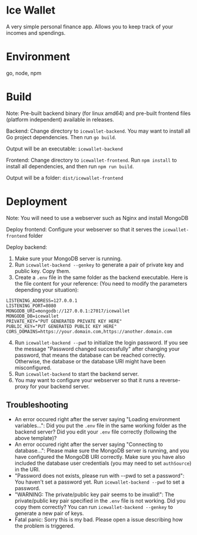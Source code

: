 # Ice Wallet

A very simple personal finance app. Allows you to keep track of your incomes and spendings.

# Environment

go, node, npm

# Build
Note: Pre-built backend binary (for linux amd64) and pre-built frontend files (platform independent) available in releases.

Backend: Change directory to `icewallet-backend`. You may want to install all Go project dependencies. Then run `go build`.

Output will be an executable: `icewallet-backend`

Frontend: Change directory to `icewallet-frontend`. Run `npm install` to install all dependencies, and then run `npm run build`.

Output will be a folder: `dist/icewallet-frontend`

# Deployment
Note: You will need to use a webserver such as Nginx and install MongoDB

Deploy frontend: Configure your webserver so that it serves the `icewallet-frontend` folder

Deploy backend:
1. Make sure your MongoDB server is running.
2. Run `icewallet-backend --genkey` to generate a pair of private key and public key. Copy them.
3. Create a `.env` file in the same folder as the backend executable. Here is the file content for your reference: (You need to modify the parameters depending your situation):

```
LISTENING_ADDRESS=127.0.0.1
LISTENING_PORT=8080
MONGODB_URI=mongodb://127.0.0.1:27017/icewallet
MONGODB_DB=icewallet
PRIVATE_KEY="PUT GENERATED PRIVATE KEY HERE"
PUBLIC_KEY="PUT GENERATED PUBLIC KEY HERE"
CORS_DOMAINS=https://your.domain.com,https://another.domain.com
```

4. Run `icewallet-backend --pwd` to initialize the login password. If you see the message "Password changed successfully" after changing your password, that means the database can be reached correctly. Otherwise, the database or the database URI might have been misconfigured.
5. Run `icewallet-backend` to start the backend server.
6. You may want to configure your webserver so that it runs a reverse-proxy for your backend server.

## Troubleshooting
- An error occured right after the server saying "Loading environment variables...": Did you put the `.env` file in the same working folder as the backend server? Did you edit your `.env` file correctly (following the above template)?
- An error occured right after the server saying "Connecting to database...": Please make sure the MongoDB server is running, and you have configured the MongoDB URI correctly. Make sure you have also included the database user credentials (you may need to set `authSource`) in the URI.
- "Password does not exists, please run with --pwd to set a password": You haven't set a password yet. Run `icewallet-backend --pwd` to set a password.
- "WARNING: The private/public key pair seems to be invalid!": The private/public key pair specified in the `.env` file is not working. Did you copy them correctly? You can run `icewallet-backend --genkey` to generate a new pair of keys.
- Fatal panic: Sorry this is my bad. Please open a issue describing how the problem is triggered.
